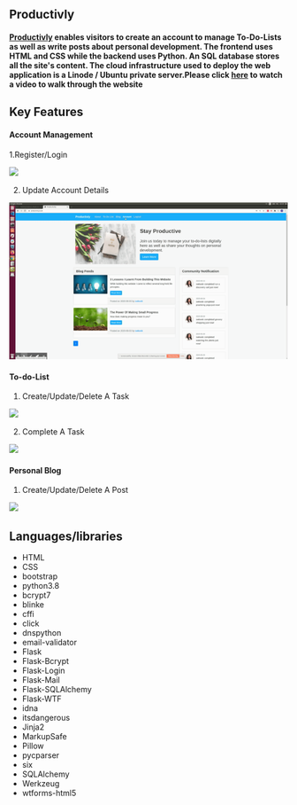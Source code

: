 ## Productivly 

#### [Productivly](https://productivly.co.uk) enables visitors to create an account to manage To-Do-Lists as well as write posts about personal development. The frontend uses HTML and CSS while the backend uses Python. An SQL database stores all the site's content. The cloud infrastructure used to deploy the web application is a Linode / Ubuntu private server.Please click [here](https://productivly.co.uk/about) to watch a video to walk through the website 


## Key Features 

#### Account Management 

1.Register/Login

<img src="screenshoots/Register_Login.gif">

2. Update Account Details

<img src="screenshoots/Account_Update.gif">

#### To-do-List 

1. Create/Update/Delete A Task
<img src="screenshoots/create_update_delete_a_task.gif">

2. Complete A Task
<img src="screenshoots/complete_a_task.gif">

#### Personal Blog

1. Create/Update/Delete A Post
<img src="screenshoots/create_update_delete_a_post.gif">


## Languages/libraries

- HTML
- CSS
- bootstrap 
- python3.8
- bcrypt7                   
- blinke
- cffi
- click
- dnspython
- email-validator
- Flask
- Flask-Bcrypt
- Flask-Login
- Flask-Mail
- Flask-SQLAlchemy
- Flask-WTF
- idna
- itsdangerous
- Jinja2
- MarkupSafe
- Pillow
- pycparser
- six
- SQLAlchemy
- Werkzeug
- wtforms-html5



